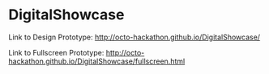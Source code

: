 # DigitalShowcase

Link to Design Prototype:
http://octo-hackathon.github.io/DigitalShowcase/

Link to Fullscreen Prototype:
http://octo-hackathon.github.io/DigitalShowcase/fullscreen.html
